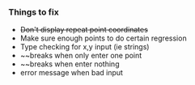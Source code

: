 ### Things to fix
* ~~Don't display repeat point coordinates~~
* Make sure enough points to do certain regression
* Type checking for x,y input (ie strings)
* ~~breaks when only enter one point
* ~~breaks when enter nothing
* error message when bad input

